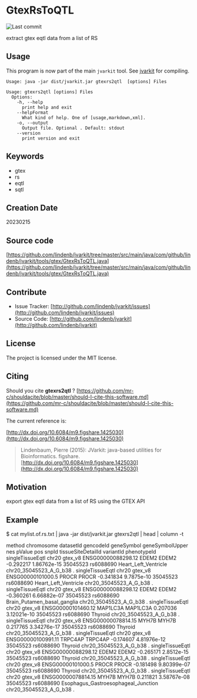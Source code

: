 # GtexRsToQTL

![Last commit](https://img.shields.io/github/last-commit/lindenb/jvarkit.png)

extract gtex eqtl data from a list of RS


## Usage


This program is now part of the main `jvarkit` tool. See [jvarkit](JvarkitCentral.md) for compiling.


```
Usage: java -jar dist/jvarkit.jar gtexrs2qtl  [options] Files

Usage: gtexrs2qtl [options] Files
  Options:
    -h, --help
      print help and exit
    --helpFormat
      What kind of help. One of [usage,markdown,xml].
    -o, --output
      Output file. Optional . Default: stdout
    --version
      print version and exit

```


## Keywords

 * gtex
 * rs
 * eqtl
 * sqtl



## Creation Date

20230215

## Source code 

[https://github.com/lindenb/jvarkit/tree/master/src/main/java/com/github/lindenb/jvarkit/tools/gtex/GtexRsToQTL.java](https://github.com/lindenb/jvarkit/tree/master/src/main/java/com/github/lindenb/jvarkit/tools/gtex/GtexRsToQTL.java)


## Contribute

- Issue Tracker: [http://github.com/lindenb/jvarkit/issues](http://github.com/lindenb/jvarkit/issues)
- Source Code: [http://github.com/lindenb/jvarkit](http://github.com/lindenb/jvarkit)

## License

The project is licensed under the MIT license.

## Citing

Should you cite **gtexrs2qtl** ? [https://github.com/mr-c/shouldacite/blob/master/should-I-cite-this-software.md](https://github.com/mr-c/shouldacite/blob/master/should-I-cite-this-software.md)

The current reference is:

[http://dx.doi.org/10.6084/m9.figshare.1425030](http://dx.doi.org/10.6084/m9.figshare.1425030)

> Lindenbaum, Pierre (2015): JVarkit: java-based utilities for Bioinformatics. figshare.
> [http://dx.doi.org/10.6084/m9.figshare.1425030](http://dx.doi.org/10.6084/m9.figshare.1425030)

## Motivation

export gtex eqtl data from a list of RS using the GTEX API

## Example

$ cat mylist.of.rs.txt | java -jar dist/jvarkit.jar gtexrs2qtl  | head | column -t

method            chromosome  datasetId  gencodeId           geneSymbol  geneSymbolUpper  nes        pValue       pos       snpId      tissueSiteDetailId                   variantId               phenotypeId
singleTissueEqtl  chr20       gtex_v8    ENSG00000088298.12  EDEM2       EDEM2            -0.292217  1.86762e-15  35045523  rs6088690  Heart_Left_Ventricle                 chr20_35045523_A_G_b38  .
singleTissueEqtl  chr20       gtex_v8    ENSG00000101000.5   PROCR       PROCR            -0.341834  9.7875e-10   35045523  rs6088690  Heart_Left_Ventricle                 chr20_35045523_A_G_b38  .
singleTissueEqtl  chr20       gtex_v8    ENSG00000088298.12  EDEM2       EDEM2            -0.360261  6.66882e-07  35045523  rs6088690  Brain_Putamen_basal_ganglia          chr20_35045523_A_G_b38  .
singleTissueEqtl  chr20       gtex_v8    ENSG00000101460.12  MAP1LC3A    MAP1LC3A         0.207036   3.12021e-10  35045523  rs6088690  Thyroid                              chr20_35045523_A_G_b38  .
singleTissueEqtl  chr20       gtex_v8    ENSG00000078814.15  MYH7B       MYH7B            0.217765   3.34276e-17  35045523  rs6088690  Thyroid                              chr20_35045523_A_G_b38  .
singleTissueEqtl  chr20       gtex_v8    ENSG00000100991.11  TRPC4AP     TRPC4AP          -0.174607  4.81976e-12  35045523  rs6088690  Thyroid                              chr20_35045523_A_G_b38  .
singleTissueEqtl  chr20       gtex_v8    ENSG00000088298.12  EDEM2       EDEM2            -0.265171  2.8512e-15   35045523  rs6088690  Thyroid                              chr20_35045523_A_G_b38  .
singleTissueEqtl  chr20       gtex_v8    ENSG00000101000.5   PROCR       PROCR            -0.181498  9.80399e-07  35045523  rs6088690  Thyroid                              chr20_35045523_A_G_b38  .
singleTissueEqtl  chr20       gtex_v8    ENSG00000078814.15  MYH7B       MYH7B            0.211821   3.58767e-08  35045523  rs6088690  Esophagus_Gastroesophageal_Junction  chr20_35045523_A_G_b38  .


